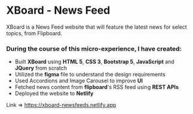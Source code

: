 # XBoard - News Feed
XBoard is a News Feed website that will feature the latest news for select topics, from Flipboard.  

### During the course of this micro-experience, I have created:  
<ul>
<li>
Built <b>XBoard</b> using <b>HTML 5</b>, <b>CSS 3</b>, <b>Bootstrap 5</b>, <b>JavaScript</b> and <b>JQuery</b> from scratch
</li>

<li>
Utilized the <b>figma</b> file to understand the design requirements
</li>

<li>
Used Accordions and Image Carousel to improve <b>UI</b>
</li>

<li>
Fetched news content from <b>flipboard</b>'s RSS feed using <b>REST APIs</b>
</li>

<li>
Deployed the website to <b>Netlify</b>
</li>
</ul>

Link => https://xboard-newsfeeds.netlify.app
